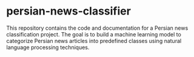 # persian-news-classifier
This repository contains the code and documentation for a Persian news classification project. The goal is to build a machine learning model to categorize Persian news articles into predefined classes using natural language processing techniques.


